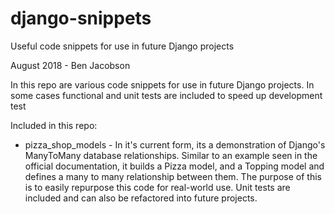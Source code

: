 # django-snippets
Useful code snippets for use in future Django projects

August 2018 - Ben Jacobson

In this repo are various code snippets for use in future Django projects. In some cases functional and unit tests are included to speed up development
test

Included in this repo:

- pizza_shop_models - In it's current form, its a demonstration of Django's ManyToMany database relationships. Similar to an example seen in the official documentation, it builds a Pizza model, and a Topping model and defines a many to many relationship between them. The purpose of this is to easily repurpose this code for real-world use. Unit tests are included and can also be refactored into future projects. 
